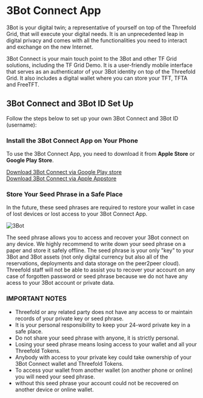 
# 3Bot Connect App

<!--- original content: https://github.com/Threefoldfoundation/info_Threefold/tree/development/src/docs/token/apps_wallets --->

3Bot is your digital twin; a representative of yourself on top of the Threefold Grid, that will execute your digital needs. It is an unprecedented leap in digital privacy and comes with all the functionalities you need to interact and exchange on the new Internet. 

3Bot Connect is your main touch point to the 3Bot and other TF Grid solutions, including the TF Grid Demo. It is a user-friendly mobile interface that serves as an authenticator of your 3Bot identity on top of the Threefold Grid. It also includes a digital wallet where you can store your TFT, TFTA and FreeTFT.


## 3Bot Connect and 3Bot ID Set Up

Follow the steps below to set up your own 3Bot Connect and 3Bot ID (username):

### Install the 3Bot Connect App on Your Phone
 
To use the 3Bot Connect App, you need to download it from __Apple Store__ or __Google Play Store__. 

 [Download 3Bot Connect via Google Play store](https://play.google.com/store/apps/details?id=org.jimber.3Botlogin&hl=en) <BR>
 [Download 3Bot Connect via Apple Appstore](https://apps.apple.com/us/app/3Bot-connect/id1459845885)


### Store Your Seed Phrase in a Safe Place

In the future, these seed phrases are required to restore your wallet in case of lost devices or lost access to your 3Bot Connect App.

![3Bot](./img/3Bot_seed_phrase.jpg ':size=400')

The seed phrase allows you to access and recover your 3Bot connect on any device. We highly recommend to write down your seed phrase on a paper and store it safely offline. The seed phrase is your only "key" to your 3Bot and 3Bot assets (not only digital currency but also all of the reservations, deployments and data storage on the peer2peer cloud). Threefold staff will not be able to assist you to recover your account on any case of forgotten password or seed phrase because we do not have any acess to your 3Bot account or private data.

### IMPORTANT NOTES

- Threefold or any related party does not have any access to or maintain records of your private key or seed phrase.
 - It is your personal responsibility to keep your 24-word private key in a safe place.
- Do not share your seed phrase with anyone, it is strictly personal.
- Losing your seed phrase means losing access to your wallet and all your Threefold Tokens.
- Anybody with access to your private key could take ownership of your 3Bot Connect wallet and Threefold Tokens.
- To access your wallet from another wallet (on another phone or online) you will need your seed phrase.
 - without this seed phrase your account could not be recovered on another device or online wallet.